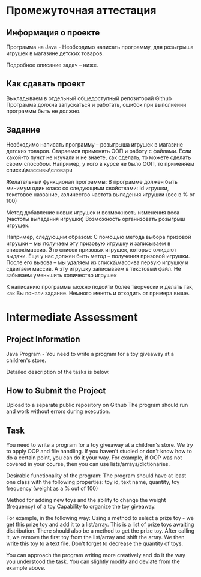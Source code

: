 # Промежуточная аттестация
 
## Информация о проекте
 
Программа на Java - Необходимо написать программу, для розыгрыша игрушек в магазине детских товаров.
 
Подробное описание задач – ниже.
 
## Как сдавать проект
 
Выкладываем в отдельный общедоступный репозиторий Github
Программа должна запускаться и работать, ошибок при выполнении программы быть не должно.
 
## Задание
 
Необходимо написать программу – розыгрыша игрушек в магазине детских товаров.
Стараемся применять ООП и работу с файлами.
Если какой-то пункт не изучали и не знаете, как сделать, то можете сделать своим способом. Например, у кого в курсе не было ООП, то применяем списки\массивы\словари
 
Желательный функционал программы:
В программе должен быть минимум один класс со следующими свойствами:
id игрушки,
текстовое название,
количество
частота выпадения игрушки (вес в % от 100)
 
Метод добавление новых игрушек и возможность изменения веса (частоты выпадения игрушки)
Возможность организовать розыгрыш игрушек.

Например, следующим образом:
С помощью метода выбора призовой игрушки – мы получаем эту призовую игрушку и записываем в список\массив.
Это список призовых игрушек, которые ожидают выдачи.
Еще у нас должен быть метод – получения призовой игрушки.
После его вызова – мы удаляем из списка\массива первую игрушку и сдвигаем массив. А эту игрушку записываем в текстовый файл.
Не забываем уменьшить количество игрушек

К написанию программы можно подойти более творчески и делать так, как Вы поняли задание. Немного менять и отходить от примера выше.

# Intermediate Assessment


## Project Information

Java Program - You need to write a program for a toy giveaway at a children's store.

Detailed description of the tasks is below.

## How to Submit the Project

Upload to a separate public repository on Github
The program should run and work without errors during execution.

## Task

You need to write a program for a toy giveaway at a children's store.
We try to apply OOP and file handling.
If you haven't studied or don't know how to do a certain point, you can do it your way. For example, if OOP was not covered in your course, then you can use lists/arrays/dictionaries.

Desirable functionality of the program:
The program should have at least one class with the following properties:
toy id,
text name,
quantity,
toy frequency (weight as a % out of 100)

Method for adding new toys and the ability to change the weight (frequency) of a toy
Capability to organize the toy giveaway.

For example, in the following way:
Using a method to select a prize toy - we get this prize toy and add it to a list/array.
This is a list of prize toys awaiting distribution.
There should also be a method to get the prize toy.
After calling it, we remove the first toy from the list/array and shift the array. We then write this toy to a text file.
Don't forget to decrease the quantity of toys.

You can approach the program writing more creatively and do it the way you understood the task. You can slightly modify and deviate from the example above.

